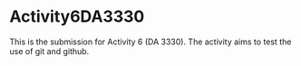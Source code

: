 # Activity6DA3330
This is the submission for Activity 6 (DA 3330). The activity aims to test the use of git and github.
